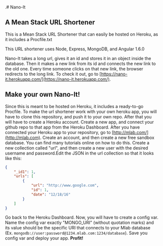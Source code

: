 .# Nano-It
## A Mean Stack URL Shortener

This is a Mean Stack URL Shortener that can easily be hosted on Heroku, as it includes a Procfile.txt

This URL shortener uses Node, Express, MongoDB, and Angular 1.6.0

Nano-It takes a long url, gives it an id and stores it in an object inside the database. Then it makes a new link from its id and connects the new link to the old one. Every time someone clicks on that new link, the browser redirects to the long link. To check it out, go to [https://nano-it.herokuapp.com/](https://nano-it.herokuapp.com/).

## Make your own Nano-It!

Since this is meant to be hosted on Heroku, it includes a ready-to-go Procfile. To make the url shortener work with your own heroku app, you will have to clone this repository, and push it to your own repo. After that you will have to create a Heroku account. Create a new app, and connect your github repo to that app from the Heroku Dashboard. After you have connected your Heroku app to your repository, go to [http://mlab.com/](http://mlab.com). Create an account, and then create a new free sandbox database. You can find many tutorials online on how to do this. Create a new collection called "url", and then create a new user with the desired username and password.Edit the JSON in the url collection so that it looks like this:
```json
{
    "_id1": 1,
    "urls": [
        {
            "url": "http://www.google.com",
            "id": 1,
            "date": "12/18/16"
        }
    ]
}
```
Go back to the Heroku Dashboard. Now, you will have to create a config var. Name the config var exactly "MONGO_URI" (without quotation marks) and its value should be the specific URI that connects to your Mlab database (Ex. `mongodb://user:password@1234.mlab.com:1234/database`). Save you config var and deploy your app. **Profit!**
